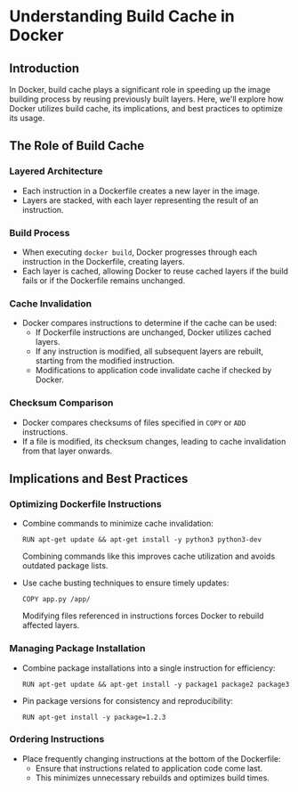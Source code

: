 # Understanding Build Cache in Docker

## Introduction

In Docker, build cache plays a significant role in speeding up the image building process by reusing previously built layers. Here, we'll explore how Docker utilizes build cache, its implications, and best practices to optimize its usage.

## The Role of Build Cache

### Layered Architecture

- Each instruction in a Dockerfile creates a new layer in the image.
- Layers are stacked, with each layer representing the result of an instruction.

### Build Process

- When executing `docker build`, Docker progresses through each instruction in the Dockerfile, creating layers.
- Each layer is cached, allowing Docker to reuse cached layers if the build fails or if the Dockerfile remains unchanged.

### Cache Invalidation

- Docker compares instructions to determine if the cache can be used:
    - If Dockerfile instructions are unchanged, Docker utilizes cached layers.
    - If any instruction is modified, all subsequent layers are rebuilt, starting from the modified instruction.
    - Modifications to application code invalidate cache if checked by Docker.

### Checksum Comparison

- Docker compares checksums of files specified in `COPY` or `ADD` instructions.
- If a file is modified, its checksum changes, leading to cache invalidation from that layer onwards.

## Implications and Best Practices

### Optimizing Dockerfile Instructions

- Combine commands to minimize cache invalidation:
    ```
    RUN apt-get update && apt-get install -y python3 python3-dev
    ```
  Combining commands like this improves cache utilization and avoids outdated package lists.

- Use cache busting techniques to ensure timely updates:
    ```
    COPY app.py /app/
    ```
  Modifying files referenced in instructions forces Docker to rebuild affected layers.

### Managing Package Installation

- Combine package installations into a single instruction for efficiency:
    ```
    RUN apt-get update && apt-get install -y package1 package2 package3
    ```

- Pin package versions for consistency and reproducibility:
    ```
    RUN apt-get install -y package=1.2.3
    ```

### Ordering Instructions

- Place frequently changing instructions at the bottom of the Dockerfile:
    - Ensure that instructions related to application code come last.
    - This minimizes unnecessary rebuilds and optimizes build times.
